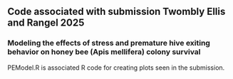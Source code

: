 ## Code associated with submission Twombly Ellis and Rangel 2025
### Modeling the effects of stress and premature hive exiting behavior on honey bee (Apis mellifera) colony survival

PEModel.R is associated R code for creating plots seen in the submission.

